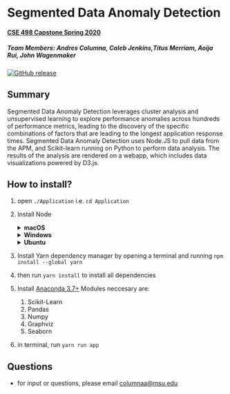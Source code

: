 # Segmented Data Anomaly Detection 
#### [CSE 498 Capstone Spring 2020](https://www.cse.msu.edu/~cse498/2020-01/projects/appdynamics/)
##### **Team Members**: Andres Columna, Caleb Jenkins,Titus Merriam, Aoija Rui, John Wagenmaker
[![GitHub release](https://img.shields.io/github/release/Homebrew/brew.svg)](https://github.com/aecolumna/appdynamics)

## Summary
Segmented Data Anomaly Detection leverages cluster analysis and unsupervised learning to explore performance anomalies across hundreds  of  performance  metrics,  leading  to  the  discovery  of  the specific  combinations  of  factors  that  are  leading  to  the  longest application response times.  Segmented Data Anomaly Detection uses Node.JS to pull data from the APM, and Scikit-learn running on Python to perform data analysis.  The  results  of  the  analysis  are  rendered  on  a  webapp, which includes data visualizations powered by D3.js.

## How to install?
1. open `./Application` i.e. `cd Application`
1. Install Node

    <details>
     <summary><b>macOS</b></summary>
     <ol>
       <li>
         In the terminal, install XCode (developer tools built by Apple)  with
         <code>xcode-select --install</code>
       </li>
       <li>
         In the terminal, install Node and NPM with
         <code>brew install node</code>
       </li>
     </ol>
   </details>
   <details>
     <summary><b>Windows</b></summary>
     <ol>
       <li>
         Download the installer for the “current” version of Node from 
         <a href="https://nodejs.org/en/" target="_blank">
           their downloads page
         </a>
       </li>
       <li>
         Follow the instructions in the installer, without changing any options (unless you really know what you're doing)
       </li>
       <li>
         Restart your computer
       </li>
     </ol>
   </details>
   <details>
     <summary><b>Ubuntu</b></summary>
     <ol>
       <li>
         In the terminal, install some extra devtools with 
         <code>sudo apt-get install build-essential curl m4 ruby texinfo libbz2-dev libcurl4-openssl-dev libexpat-dev libncurses-dev zlib1g-dev</code>
       </li>
       <li>
         In the terminal, install Linuxbrew (a package manager for <em>more</em> developers tools on Linux) with
         <a href="http://linuxbrew.sh/" target="_blank">
           these instructions
         </a>
       </li>
       <li>
         In the terminal, install Node and NPM with
         <code>brew install node</code>
       </li>
     </ol>
   </details>
2. Install Yarn dependency manager by opening a terminal and running `npm install --global yarn`
3. then run `yarn install` to install all dependencies
4. Install [Anaconda 3.7+](https://www.anaconda.com/distribution/#download-section) Modules neccesary are:
    1. Scikit-Learn
    2. Pandas
    3. Numpy
    4. Graphviz
    5. Seaborn
5. in terminal, run `yarn run app`


## Questions
* for input or questions, please email columnaa@msu.edu
    

    

